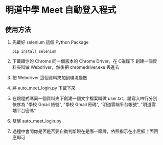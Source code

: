 # 明道中學 Meet 自動登入程式

## 使用方法

1. 先載好 selenium 這個 Python Package

   ```
   pip install selenium
   ```

2. 下載跟你的 Chrome 同一個版本的 Chrome Driver，在 C磁碟下 創建一個資料夾叫做 Webdriver，然後把 chromedriver.exe 丟進去
3. 把 Webdriver 這個資料夾加到環境變數   
4. 將 auto_meet_login.py 下載下來
5. 在跟程式碼同一個資料夾下創建一個文字檔案叫做 user.txt，請寫入四行分別依序為 "學校 Gmail 帳號", "學校 Gmail 密碼", "明道雲端平台帳號", "明道雲端平台密碼"
6. 雙擊 auto_meet_login.py
7. 過程中會問你是否是否要自動判斷現在是哪一節課，依照指示在小黑框上面回應即可
